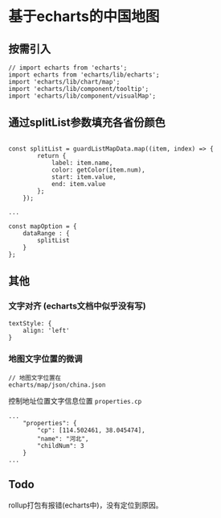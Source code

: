 # 基于echarts的中国地图

## 按需引入

```
// import echarts from 'echarts';
import echarts from 'echarts/lib/echarts';
import 'echarts/lib/chart/map';
import 'echarts/lib/component/tooltip';
import 'echarts/lib/component/visualMap';
```


## 通过splitList参数填充各省份颜色

```

const splitList = guardListMapData.map((item, index) => {
        return {
            label: item.name,
            color: getColor(item.num),
            start: item.value,
            end: item.value
        };
    });

...

const mapOption = {
    dataRange : {
        splitList
    }
};

```


## 其他

### 文字对齐 (echarts文档中似乎没有写)

```
textStyle: {
	align: 'left'
}
```


### 地图文字位置的微调

```
// 地图文字位置在
echarts/map/json/china.json
```

控制地址位置文字信息位置 `properties.cp`

```
...
    "properties": {
        "cp": [114.502461, 38.045474],
        "name": "河北",
        "childNum": 3
    }
...
```


## Todo

rollup打包有报错(echarts中)，没有定位到原因。